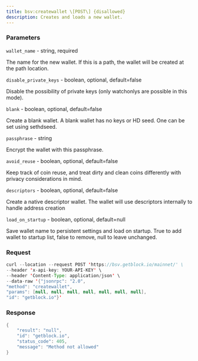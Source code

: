 ```yaml
---
title: bsv:createwallet \[POST\] {disallowed}
description: Creates and loads a new wallet.
---
```


### Parameters


`wallet_name` - string, required

The name for the new wallet. If this is a path, the wallet will be
created at the path location.

`disable_private_keys` - boolean, optional, default=false

Disable the possibility of private keys (only watchonlys are possible in
this mode).

`blank` - boolean, optional, default=false

Create a blank wallet. A blank wallet has no keys or HD seed. One can be
set using sethdseed.

`passphrase` - string

Encrypt the wallet with this passphrase.

`avoid_reuse` - boolean, optional, default=false

Keep track of coin reuse, and treat dirty and clean coins differently
with privacy considerations in mind.

`descriptors` - boolean, optional, default=false

Create a native descriptor wallet. The wallet will use descriptors
internally to handle address creation

`load_on_startup` - boolean, optional, default=null

Save wallet name to persistent settings and load on startup. True to add
wallet to startup list, false to remove, null to leave unchanged.

### Request

``` java
curl --location --request POST 'https://bsv.getblock.io/mainnet/' \ 
--header 'x-api-key: YOUR-API-KEY' \ 
--header 'Content-Type: application/json' \ 
--data-raw '{"jsonrpc": "2.0",
"method": "createwallet",
"params": [null, null, null, null, null, null, null],
"id": "getblock.io"}'
```

###  Response

``` java
{
    "result": "null",
    "id": "getblock.io",
    "status_code": 405,
    "message": "Method not allowed"
}
```

